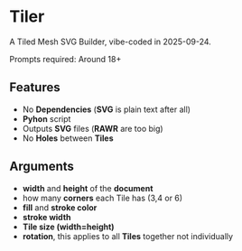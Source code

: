 # Tiler
A Tiled Mesh SVG Builder, vibe-coded in 2025-09-24.

Prompts required: Around 18+

## Features
- No **Dependencies** (**SVG** is plain text after all)
- **Pyhon** script
- Outputs **SVG** files (**RAWR** are too big)
- No **Holes** between **Tiles**

## Arguments
- **width** and **height** of the **document**
- how many **corners** each Tile has (3,4 or 6)
- **fill** and **stroke color**
- **stroke width**
- **Tile size (width=height)**
- **rotation**, this applies to all **Tiles** together not individually
